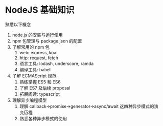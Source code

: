 NodeJS 基础知识
=

熟悉以下概念

1. node.js 的安装与运行使用
1. npm 包管理与 package.json 的配置
1. 了解常用的 npm 包
    1. web: express, koa
    1. http: request, fetch
    1. 语言工具: lodash, underscore, ramda
    1. 编译工具: babel
1. 了解 ECMAScript 规范
    1. 熟练掌握 ES5 和 ES6
    1. 了解 ES7 及后续 proposal
    1. 拓展阅读: typescript
1. 理解异步编程模型
    1. 理解 callback->promise->generator->async/await 这四种异步模式的演变历程
    1. 熟悉各种异步模式的使用